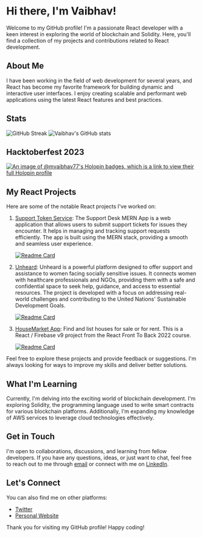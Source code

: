 # Hi there, I'm Vaibhav!

Welcome to my GitHub profile! I'm a passionate React developer with a keen interest in exploring the world of blockchain and Solidity. Here, you'll find a collection of my projects and contributions related to React development.


## About Me

I have been working in the field of web development for several years, and React has become my favorite framework for building dynamic and interactive user interfaces. I enjoy creating scalable and performant web applications using the latest React features and best practices.

## Stats
![GitHub Streak](https://streak-stats.demolab.com/?user=mvaibhav77&theme=dark&card_width=400)
![Vaibhav's GitHub stats](https://github-readme-stats.vercel.app/api?username=mvaibhav77&theme=dark&show_icons=true&card_width=400)

## Hacktoberfest 2023
[![An image of @mvaibhav77's Holopin badges, which is a link to view their full Holopin profile](https://holopin.me/mvaibhav77)](https://holopin.io/@mvaibhav77)

## My React Projects

Here are some of the notable React projects I've worked on:

1. [Support Token Service](link-to-repo): The Support Desk MERN App is a web application that allows users to submit support tickets for issues they encounter. It helps in managing and tracking support requests efficiently. The app is built using the MERN stack, providing a smooth and seamless user experience.

      [![Readme Card](https://github-readme-stats.vercel.app/api/pin/?username=mvaibhav77&repo=support-desk-react&theme=dark)](https://github.com/mvaibhav77/support-desk-react)

3. [Unheard](link-to-repo): Unheard is a powerful platform designed to offer support and assistance to women facing socially sensitive issues. It connects women with healthcare professionals and NGOs, providing them with a safe and confidential space to seek help, guidance, and access to essential resources. The project is developed with a focus on addressing real-world challenges and contributing to the United Nations' Sustainable Development Goals.

      [![Readme Card](https://github-readme-stats.vercel.app/api/pin/?username=mvaibhav77&repo=unheard-main&theme=dark)](https://github.com/mvaibhav77/unheard-main)

3. [HouseMarket App](link-to-repo): Find and list houses for sale or for rent. This is a React / Firebase v9 project from the React Front To Back 2022 course.

      [![Readme Card](https://github-readme-stats.vercel.app/api/pin/?username=mvaibhav77&repo=house-marketplace-app&theme=dark)](https://github.com/mvaibhav77/house-marketplace-app)

Feel free to explore these projects and provide feedback or suggestions. I'm always looking for ways to improve my skills and deliver better solutions.

## What I'm Learning

Currently, I'm delving into the exciting world of blockchain development. I'm exploring Solidity, the programming language used to write smart contracts for various blockchain platforms. Additionally, I'm expanding my knowledge of AWS services to leverage cloud technologies effectively.

## Get in Touch

I'm open to collaborations, discussions, and learning from fellow developers. If you have any questions, ideas, or just want to chat, feel free to reach out to me through [email](mailto:shukla.vaibhav1077@example.com) or connect with me on [LinkedIn](https://www.linkedin.com/in/vaibhav-shukla-319045210/).

## Let's Connect

You can also find me on other platforms:

- [Twitter](https://twitter.com/mvaibhav77)
- [Personal Website](https://www.coinmasters.in)

Thank you for visiting my GitHub profile! Happy coding!

<!---
mvaibhav77/mvaibhav77 is a ✨ special ✨ repository because its `README.md` (this file) appears on your GitHub profile.
You can click the Preview link to take a look at your changes.
--->
